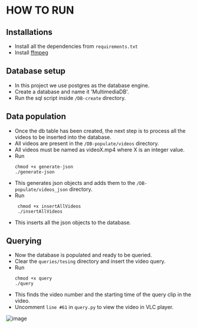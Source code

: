 # HOW TO RUN

## Installations
- Install all the dependencies from ```requirements.txt```
- Install [ffmpeg](https://ffmpeg.org/download.html)
  
## Database setup
- In this project we use postgres as the database engine.
- Create a database and name it 'MultimediaDB'.
- Run the sql script inside ```/DB-create``` directory.

## Data population
- Once the db table has been created, the next step is to process all the videos to be inserted into the database.
- All videos are present in the ```/DB-populate/videos``` directory.
- All videos must be named as videoX.mp4 where X is an integer value.
- Run
    ~~~
    chmod +x generate-json
    ./generate-json
    ~~~
- This generates json objects and adds them to the ```/DB-populate/videos_json``` directory.
- Run
    ~~~
     chmod +x insertAllVideos
     ./insertAllVideos
    ~~~
- This inserts all the json objects to the database.
  
## Querying
- Now the database is populated and ready to be queried.
- Clear the ```queries/tesing``` directory and insert the video query.
- Run 
    ~~~
    chmod +x query
    ./query
    ~~~
- This finds the video number and the starting time of the query clip in the video.
- Uncomment ```line #61``` in ```query.py``` to view the video in VLC player.

![image](https://github.com/it-is-jay/Video-Search-Indexing-based-on-Multimedia-Information/assets/73879842/6233ac12-416b-4228-af93-3422116a4721)

